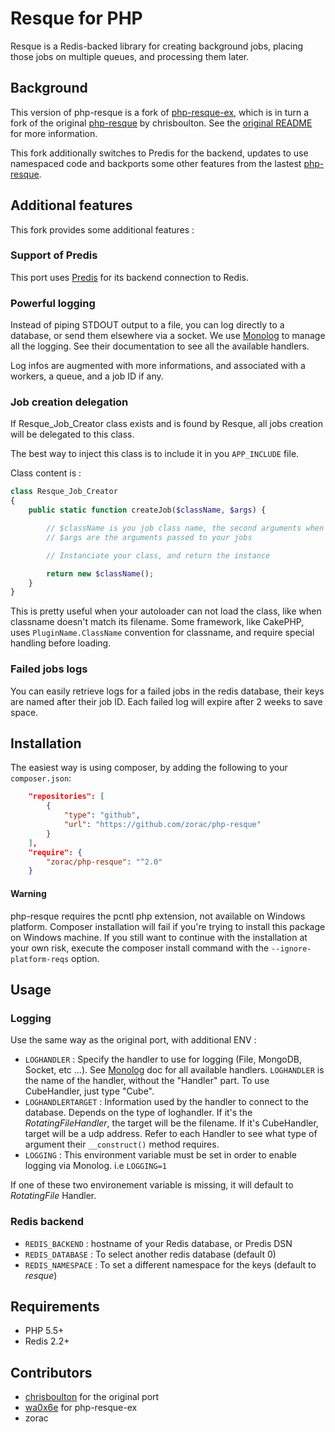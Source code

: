 Resque for PHP
==============

Resque is a Redis-backed library for creating background jobs, placing
those jobs on multiple queues, and processing them later.

## Background

This version of php-resque is a fork of [php-resque-ex](https://github.com/wa0x6e/php-resque-ex), which is in turn a fork of the original [php-resque](https://github.com/chrisboulton/php-resque) by chrisboulton. See the [original README](https://github.com/chrisboulton/php-resque/blob/master/README.md) for more information.

This fork additionally switches to Predis for the backend, updates to use namespaced code and backports some other features from the lastest [php-resque](https://github.com/resque/php-resque).

## Additional features

This fork provides some additional features :

### Support of Predis

This port uses [Predis](https://github.com/nrk/predis) for its backend connection to Redis.

### Powerful logging

Instead of piping STDOUT output to a file, you can log directly to a database, or send them elsewhere via a socket. We use [Monolog](https://github.com/Seldaek/monolog) to manage all the logging. See their documentation to see all the available handlers.

Log infos are augmented with more informations, and associated with a workers, a queue, and a job ID if any.

### Job creation delegation

If Resque_Job_Creator class exists and is found by Resque, all jobs creation will be delegated to this class.

The best way to inject this class is to include it in you `APP_INCLUDE` file.

Class content is :

```php
class Resque_Job_Creator
{
    public static function createJob($className, $args) {

        // $className is you job class name, the second arguments when enqueuing a job
        // $args are the arguments passed to your jobs

        // Instanciate your class, and return the instance

        return new $className();
    }
}
```

This is pretty useful when your autoloader can not load the class, like when classname doesn't match its filename. Some framework, like CakePHP, uses `PluginName.ClassName` convention for classname, and require special handling before loading.

### Failed jobs logs

You can easily retrieve logs for a failed jobs in the redis database, their keys are named after their job ID. Each failed log will expire after 2 weeks to save space.

## Installation

The easiest way is using composer, by adding the following to your `composer.json`:

```json
    "repositories": [
        {
            "type": "github",
            "url": "https://github.com/zorac/php-resque"
        }
    ],
    "require": {
        "zorac/php-resque": "^2.0"
    }
```

#### Warning

php-resque requires the pcntl php extension, not available on Windows platform. Composer installation will fail if you're trying to install this package on Windows machine. If you still want to continue with the installation at your own risk, execute the composer install command with the `--ignore-platform-reqs` option.

## Usage

### Logging

Use the same way as the original port, with additional ENV :

* `LOGHANDLER` : Specify the handler to use for logging (File, MongoDB, Socket, etc …).
 See [Monolog](https://github.com/Seldaek/monolog#handlers) doc for all available handlers.
`LOGHANDLER` is the name of the handler, without the "Handler" part. To use CubeHandler, just type "Cube".
* `LOGHANDLERTARGET` : Information used by the handler to connect to the database.
Depends on the type of loghandler. If it's the *RotatingFileHandler*, the target will be the filename. If it's CubeHandler, target will be a udp address. Refer to each Handler to see what type of argument their `__construct()` method requires.
* `LOGGING` : This environment variable must be set in order to enable logging via Monolog. i.e `LOGGING=1`

If one of these two environement variable is missing, it will default to *RotatingFile* Handler.

### Redis backend

* `REDIS_BACKEND` : hostname of your Redis database, or Predis DSN
* `REDIS_DATABASE` : To select another redis database (default 0)
* `REDIS_NAMESPACE` : To set a different namespace for the keys (default to *resque*)

## Requirements

* PHP 5.5+
* Redis 2.2+

## Contributors

* [chrisboulton](https://github.com/chrisboulton/php-resque) for the original port
* [wa0x6e](https://github.com/wa0x6e/php-resque-ex) for php-resque-ex
* zorac
